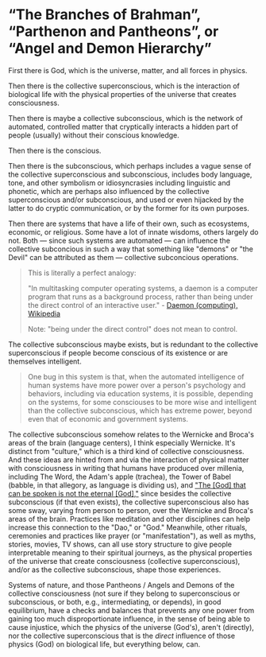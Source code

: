 # “The Branches of Brahman”, “Parthenon and Pantheons”, or “Angel and Demon Hierarchy”

First there is God, which is the universe, matter, and all forces in physics. 

Then there is the collective superconscious, which is the interaction of biological life with the physical properties of the universe that creates consciousness. 

Then there is maybe a collective subconscious, which is the network of automated, controlled matter that cryptically interacts a hidden part of people (usually) without their conscious knowledge. 

Then there is the conscious. 

Then there is the subconscious, which perhaps includes a vague sense of the collective superconscious and subconscious, includes body language, tone, and other symbolism or idiosyncrasies including linguistic and phonetic, which are perhaps also influenced by the collective superconscious and/or subconscious, and used or even hijacked by the latter to do cryptic communication, or by the former for its own purposes. 

Then there are systems that have a life of their own, such as ecosystems, economic, or religious. Some have a lot of innate wisdoms, others largely do not. Both — since such systems are automated — can influence the collective subconcious in such a way that something like "demons" or "the Devil" can be attributed as them — collective subconcious operations.

> This is literally a perfect analogy:
>
> "In multitasking computer operating systems, a daemon is a computer program that runs as a background process, rather than being under the direct control of an interactive user." - [Daemon (computing), Wikipedia](https://en.wikipedia.org/wiki/Daemon_(computing))
>
> Note: "being under the direct control" does not mean to control.

The collective subconscious maybe exists, but is redundant to the collective superconscious if people become conscious of its existence or are themselves intelligent.

> One bug in this system is that, when the automated intelligence of human systems have more power over a person's psychology and behaviors, including via education systems, it is possible, depending on the systems, for some consciouses to be more wise and intelligent than the collective subconscious, which has extreme power, beyond even that of economic and government systems.

The collective subconscious somehow relates to the Wernicke and Broca's areas of the brain (language centers), I think especially Wernicke. It's distinct from "culture," which is a third kind of collective consciousness. And these ideas are hinted from and via the interaction of physical matter with consciousness in writing that humans have produced over millenia, including The Word, the Adam's apple (trachea), the Tower of Babel (babble, in that allegory, as language is dividing us), and ["The [God] that can be spoken is not the eternal [God],"](https://www.goodreads.com/quotes/230935-the-tao-that-can-be-told-is-not-the-eternal) since besides the collective subconscious (if that even exists), the collective superconscious also has some sway, varying from person to person, over the Wernicke and Broca's areas of the brain. Practices like meditation and other disciplines can help increase this connection to the "Dao," or "God." Meanwhile, other rituals, ceremonies and practices like prayer (or "manifestation"), as well as myths, stories, movies, TV shows, can all use story structure to give people interpretable meaning to their spiritual journeys, as the physical properties of the universe that create consciousness (collective superconscious), and/or as the collective subconscious, shape those experiences.

Systems of nature, and those Pantheons / Angels and Demons of the collective consciousness (not sure if they belong to superconscious or subconscious, or both, e.g., intermediating, or depends), in good equilibrium, have a checks and balances that prevents any one power from gaining too much disproportionate influence, in the sense of being able to cause injustice, which the physics of the universe (God's), aren't (directly), nor the collective superconscious that is the *direct* influence of those physics (God) on biological life, but everything below, can.
